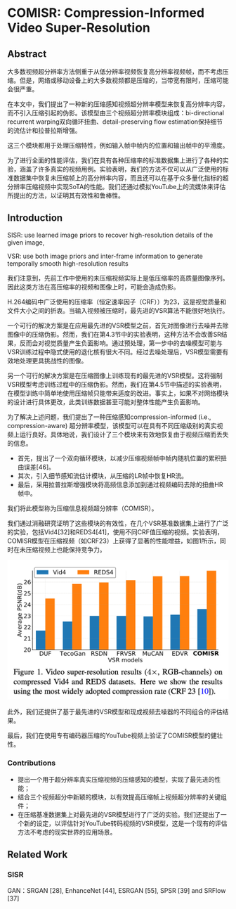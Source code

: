 # COMISR: Compression-Informed Video Super-Resolution

## Abstract

大多数视频超分辨率方法侧重于从低分辨率视频恢复高分辨率视频帧，而不考虑压缩。但是，网络或移动设备上的大多数视频都是压缩的，当带宽有限时，压缩可能会很严重。

在本文中，我们提出了一种新的压缩感知视频超分辨率模型来恢复高分辨率内容，而不引入压缩引起的伪影。该模型由三个视频超分辨率模块组成：bi-directional recurrent warping双向循环扭曲、detail-preserving flow estimation保持细节的流估计和拉普拉斯增强。

这三个模块都用于处理压缩特性，例如输入帧中帧内的位置和输出帧中的平滑度。

为了进行全面的性能评估，我们在具有各种压缩率的标准数据集上进行了各种的实验，涵盖了许多真实的视频用例。实验表明，我们的方法不仅可以从广泛使用的标准数据集中恢复未压缩帧上的高分辨率内容，而且还可以在基于众多量化指标的超分辨率压缩视频中实现SoTA的性能。我们还通过模拟YouTube上的流媒体来评估所提出的方法，以证明其有效性和鲁棒性。

## Introduction

SISR: use learned image priors to recover high-resolution details of the given image,

VSR: use both image priors and inter-frame information to generate temporally smooth high-resolution results

我们注意到，先前工作中使用的未压缩视频实际上是低压缩率的高质量图像序列。因此这类方法在高压缩率的视频和图像上时，可能会造成伪影。

H.264编码中广泛使用的压缩率（恒定速率因子（CRF））为23，这是视觉质量和文件大小之间的折衷。当输入视频被压缩时，最先进的VSR算法不能很好地执行。

一个可行的解决方案是在应用最先进的VSR模型之前，首先对图像进行去噪并去除图像中的压缩伪影。然而，我们在第4.3节中的实验表明，这种方法不会改善SR结果，反而会对视觉质量产生负面影响。通过预处理，第一步中的去噪模型可能与VSR训练过程中隐式使用的退化核有很大不同。经过去噪处理后，VSR模型需要有效地处理更具挑战性的图像。

另一个可行的解决方案是在压缩图像上训练现有的最先进的VSR模型。这将强制VSR模型考虑训练过程中的压缩伪影。然而，我们在第4.5节中描述的实验表明，在模型训练中简单地使用压缩帧只能带来适度的改进。事实上，如果不对网络模块的设计进行具体更改，此类训练数据甚至可能对整体性能产生负面影响。

为了解决上述问题，我们提出了一种压缩感知compression-informed (i.e., compression-aware) 超分辨率模型，该模型可以在具有不同压缩级别的真实视频上运行良好。具体地说，我们设计了三个模块来有效地恢复由于视频压缩而丢失的信息。

- 首先，提出了一个双向循环模块，以减少压缩视频帧中帧内随机位置的累积扭曲误差[46]。
- 其次，引入细节感知流估计模块，从压缩的LR帧中恢复HR流。
- 最后，采用拉普拉斯增强模块将高频信息添加到通过视频编码去除的扭曲HR帧中。

我们将此模型称为压缩信息视频超分辨率（COMISR）。

我们通过消融研究证明了这些模块的有效性，在几个VSR基准数据集上进行了广泛的实验，包括Vid4[32]和REDS4[41]，使用不同CRF值压缩的视频。实验表明，COMISR模型在压缩视频（如CRF23）上获得了显著的性能增益，如图1所示，同时在未压缩视频上也能保持竞争力。

![image-20211107153443968](assets/image-20211107153443968.png)

此外，我们还提供了基于最先进的VSR模型和现成视频去噪器的不同组合的评估结果。

最后，我们在使用专有编码器压缩的YouTube视频上验证了COMISR模型的健壮性。

### Contributions

- 提出一个用于超分辨率真实压缩视频的压缩感知的模型，实现了最先进的性能；
- 结合三个视频超分中新颖的模块，以有效提高压缩帧上视频超分辨率的关键组件；
- 在压缩基准数据集上对最先进的VSR模型进行了广泛的实验。我们还提出了一个新的设定，以评估针对YouTube转码视频的VSR模型，这是一个现有的评估方法不考虑的现实世界的应用场景。

## Related Work

### SISR

GAN：SRGAN [28], EnhanceNet [44], ESRGAN [55], SPSR [39] and SRFlow [37]





